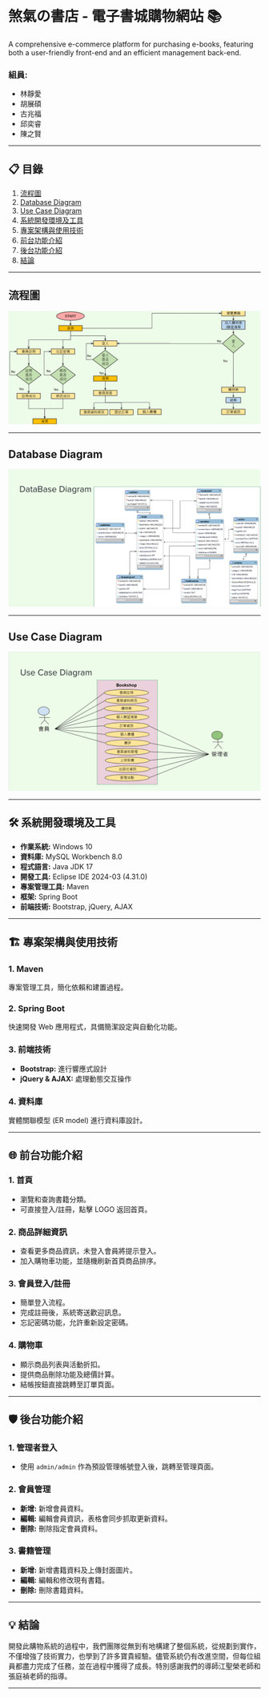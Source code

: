 # 煞氣の書店 - 電子書城購物網站 📚

A comprehensive e-commerce platform for purchasing e-books, featuring both a user-friendly front-end and an efficient management back-end.

### 組員:
- 林靜愛
- 胡展碩
- 古兆福
- 邱奕睿
- 陳之賢

---

## 📋 目錄

1. [流程圖](#流程圖)
2. [Database Diagram](#database-diagram)
3. [Use Case Diagram](#use-case-diagram)
4. [系統開發環境及工具](#系統開發環境及工具)
5. [專案架構與使用技術](#專案架構與使用技術)
6. [前台功能介紹](#前台功能介紹)
7. [後台功能介紹](#後台功能介紹)
8. [結論](#結論)

---

## 流程圖

![流程圖](./images/FLOW.png)


---

## Database Diagram

![Database Diagram](./images/database_diagram.png)

---

## Use Case Diagram

![Use Case Diagram](./images/use_case_diagram.png)

---

## 🛠 系統開發環境及工具

- **作業系統:** Windows 10
- **資料庫:** MySQL Workbench 8.0
- **程式語言:** Java JDK 17
- **開發工具:** Eclipse IDE 2024-03 (4.31.0)
- **專案管理工具:** Maven
- **框架:** Spring Boot
- **前端技術:** Bootstrap, jQuery, AJAX

---

## 🏗 專案架構與使用技術

### 1. **Maven**  
專案管理工具，簡化依賴和建置過程。

### 2. **Spring Boot**  
快速開發 Web 應用程式，具備簡潔設定與自動化功能。

### 3. **前端技術**
- **Bootstrap:** 進行響應式設計
- **jQuery & AJAX:** 處理動態交互操作

### 4. **資料庫**
實體關聯模型 (ER model) 進行資料庫設計。

---

## 🌐 前台功能介紹

### 1. **首頁**
- 瀏覽和查詢書籍分類。
- 可直接登入/註冊，點擊 LOGO 返回首頁。

### 2. **商品詳細資訊**
- 查看更多商品資訊，未登入會員將提示登入。
- 加入購物車功能，並隨機刷新首頁商品排序。

### 3. **會員登入/註冊**
- 簡單登入流程。
- 完成註冊後，系統寄送歡迎訊息。
- 忘記密碼功能，允許重新設定密碼。

### 4. **購物車**
- 顯示商品列表與活動折扣。
- 提供商品刪除功能及總價計算。
- 結帳按鈕直接跳轉至訂單頁面。

---

## 🛡 後台功能介紹

### 1. **管理者登入**
- 使用 `admin/admin` 作為預設管理帳號登入後，跳轉至管理頁面。

### 2. **會員管理**
- **新增:** 新增會員資料。
- **編輯:** 編輯會員資訊，表格會同步抓取更新資料。
- **刪除:** 刪除指定會員資料。

### 3. **書籍管理**
- **新增:** 新增書籍資料及上傳封面圖片。
- **編輯:** 編輯和修改現有書籍。
- **刪除:** 刪除書籍資料。

---

## 💡 結論

開發此購物系統的過程中，我們團隊從無到有地構建了整個系統，從規劃到實作，不僅增強了技術實力，也學到了許多寶貴經驗。儘管系統仍有改進空間，但每位組員都盡力完成了任務，並在過程中獲得了成長。特別感謝我們的導師江聖榮老師和張庭禎老師的指導。

---


